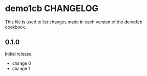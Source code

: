 # demo1cb CHANGELOG

This file is used to list changes made in each version of the demo1cb cookbook.

## 0.1.0

Initial release.

- change 0
- change 1

